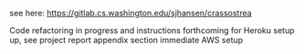 see here: https://gitlab.cs.washington.edu/sjhansen/crassostrea

Code refactoring in progress and instructions forthcoming for Heroku setup up, see project report appendix section immediate AWS setup

